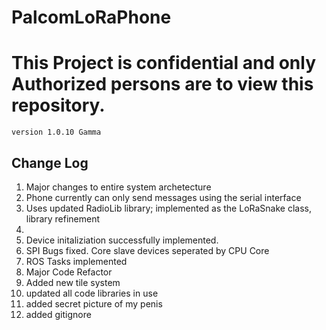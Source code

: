 # PalcomLoRaPhone
<h1><b>This Project is confidential and only Authorized persons are to view this repository.</b></h1>
<code>version 1.0.10 Gamma</code>

<h2>Change Log</h2>
<ol>
<li>Major changes to entire system archetecture</li>
<li>Phone currently can only send messages using the serial interface</li>
<li>Uses updated RadioLib library; implemented as the LoRaSnake class, library refinement<li>
<li>Device initaliziation successfully implemented.</li>
<li>SPI Bugs fixed. Core slave devices seperated by CPU Core</li>
<li>ROS Tasks implemented</li>
<li>Major Code Refactor</li>
<li>Added new tile system</li>
<li>updated all code libraries in use</li>
<li>added secret picture of my penis</li>
<li>added gitignore</li>
</ol>
